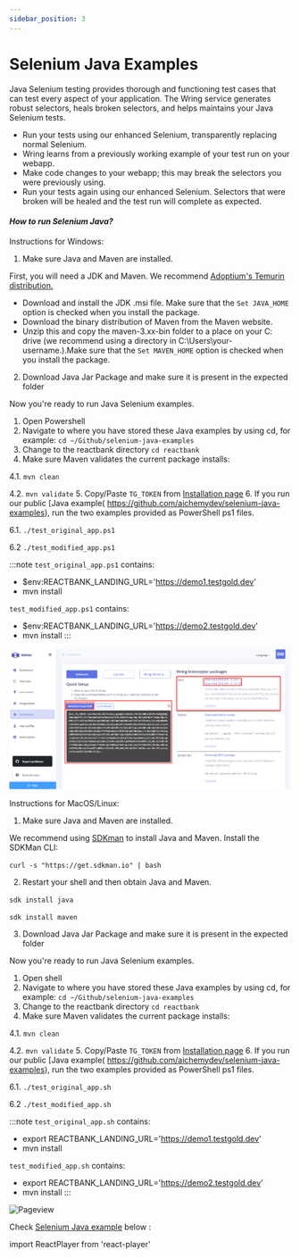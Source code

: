 ```yaml
---
sidebar_position: 3
---
```


# Selenium Java Examples

Java Selenium testing provides thorough and functioning test cases that can test every aspect of your application. The Wring service generates robust selectors, heals broken selectors, and helps maintains your Java Selenium tests.

- Run your tests using our enhanced Selenium, transparently replacing normal Selenium.
- Wring learns from a previously working example of your test run on your webapp.
- Make code changes to your webapp; this may break the selectors you were previously using.
- Run your tests again using our enhanced Selenium. Selectors that were broken will be healed and the test run will complete as expected.

#### *How to run Selenium Java?*

Instructions for Windows:

1. Make sure Java and Maven are installed.

First, you will need a JDK and Maven. We recommend [Adoptium's Temurin distribution.](https://adoptium.net)

- Download and install the JDK .msi file. Make sure that the `Set JAVA_HOME` option is checked when you install the package.
- Download the binary distribution of Maven from the Maven website.
- Unzip this and copy the maven-3.xx-bin folder to a place on your C: drive (we recommend using a directory in C:\Users\your-username.).Make sure that the `Set MAVEN_HOME` option is checked when you install the package.

2. Download Java Jar Package and make sure it is present in the expected folder

Now you're ready to run Java Selenium examples.

1. Open Powershell
2. Navigate to where you have stored these Java examples by using cd, for example: `cd ~/Github/selenium-java-examples`
3. Change to the reactbank directory `cd reactbank`
4. Make sure Maven validates the current package installs:

  4.1. `mvn clean`

  4.2. `mvn validate`
5. Copy/Paste `TG_TOKEN` from [Installation page](https://app.wring.dev/details/installation)
6. If you run our public [Java example\( https://github.com/aichemydev/selenium-java-examples), run the two examples provided as PowerShell ps1 files.

  6.1. `./test_original_app.ps1`

  6.2 `./test_modified_app.ps1`

:::note
`test_original_app.ps1` contains:

- $env:REACTBANK_LANDING_URL='https://demo1.testgold.dev'
- mvn install

`test_modified_app.ps1` contains:

- $env:REACTBANK_LANDING_URL='https://demo2.testgold.dev'
- mvn install
:::

![Pageview](/img/Installation3.png)




Instructions for MacOS/Linux:

1. Make sure Java and Maven are installed.

We recommend using [SDKman](https://sdkman.io) to install Java and Maven. Install the SDKMan CLI:

``` curl -s "https://get.sdkman.io" | bash ```

2. Restart your shell and then obtain Java and Maven.

```sdk install java```

```sdk install maven```

3. Download Java Jar Package and make sure it is present in the expected folder


Now you're ready to run Java Selenium examples.

1. Open shell
2. Navigate to where you have stored these Java examples by using cd, for example: `cd ~/Github/selenium-java-examples`
3. Change to the reactbank directory `cd reactbank`
4. Make sure Maven validates the current package installs:

  4.1. `mvn clean`

  4.2. `mvn validate`
5. Copy/Paste `TG_TOKEN` from [Installation page](https://app.wring.dev/details/installation)
6. If you run our public [Java example\( https://github.com/aichemydev/selenium-java-examples), run the two examples provided as PowerShell ps1 files.

  6.1. `./test_original_app.sh`

  6.2 `./test_modified_app.sh`

:::note
`test_original_app.sh` contains:

- export REACTBANK_LANDING_URL='https://demo1.testgold.dev'
- mvn install

`test_modified_app.sh` contains:

- export REACTBANK_LANDING_URL='https://demo2.testgold.dev'
- mvn install
:::

![Pageview](/img/Installation4.png)


Check [Selenium Java example](https://github.com/aichemydev/selenium-java-examples) below :

import ReactPlayer from 'react-player'

<ReactPlayer playing controls url='https://youtu.be/a7HY5rIZx-I' />
